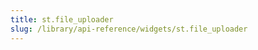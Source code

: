 ```yaml
---
title: st.file_uploader
slug: /library/api-reference/widgets/st.file_uploader
---
```


<Autofunction function="streamlit.file_uploader" />